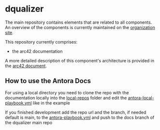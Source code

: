 # dqualizer

The main repository contains elements that are related to all components. An overview of the components is currently
maintained on the [organization site](https://github.com/dqualizer).

This repository currently comprises:

* the arc42 documentation

A more detailed description of this component's architecture is provided in
the [arc42 document](https://github.com/dqualizer/dqualizer/tree/main/docs/asciidoc).

## How to use the Antora Docs

For using a local directory you need to clone the repo with the documentation locally into
the [local-repos](./local-repos) folder and edit the [antora-local-playbook.yml](antora-local-playbook.yml) like in the
example

If you finished development add the repo url and the branch, if needed default is main, to
the [antora-playbook.yml](antora-playbook.yml) and push to the docs branch of the dqualizer main repo


